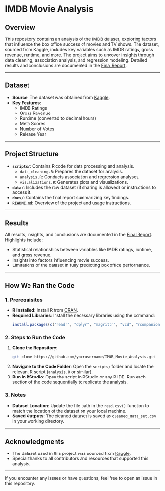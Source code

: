 # **IMDB Movie Analysis**

## **Overview**
This repository contains an analysis of the IMDB dataset, exploring factors that influence the box office success of movies and TV shows. The dataset, sourced from Kaggle, includes key variables such as IMDB ratings, gross revenue, runtime, and more. The project aims to uncover insights through data cleaning, association analysis, and regression modeling. Detailed results and conclusions are documented in the [Final Report](./docs/final_report.pdf).

---

## **Dataset**
- **Source**: The dataset was obtained from [Kaggle](https://www.kaggle.com/).
- **Key Features**:
  - IMDB Ratings
  - Gross Revenue
  - Runtime (converted to decimal hours)
  - Meta Scores
  - Number of Votes
  - Release Year

---

## **Project Structure**
- **`scripts/`**: Contains R code for data processing and analysis.
  - `data_cleaning.R`: Prepares the dataset for analysis.
  - `analysis.R`: Conducts association and regression analyses.
  - `visualizations.R`: Generates plots and visualizations.
- **`data/`**: Includes the raw dataset (if sharing is allowed) or instructions to access it.
- **`docs/`**: Contains the final report summarizing key findings.
- **`README.md`**: Overview of the project and usage instructions.

---

## **Results**
All results, insights, and conclusions are documented in the [Final Report](./docs/final_report.pdf). Highlights include:
- Statistical relationships between variables like IMDB ratings, runtime, and gross revenue.
- Insights into factors influencing movie success.
- Limitations of the dataset in fully predicting box office performance.

---

## **How We Ran the Code**

### **1. Prerequisites**
- **R Installed**: Install R from [CRAN](https://cran.r-project.org/).
- **Required Libraries**: Install the necessary libraries using the command:
  ```R
  install.packages(c("readr", "dplyr", "magrittr", "vcd", "rcompanion", "corrplot", "ggplot2", "regclass"))
  ```

### **2. Steps to Run the Code**
1. **Clone the Repository**:
   ```bash
   git clone https://github.com/yourusername/IMDB_Movie_Analysis.git
   ```
2. **Navigate to the Code Folder**:
   Open the `scripts/` folder and locate the relevant R script (`analysis.R` or similar).
3. **Run in RStudio**:
   Open the script in RStudio or any R IDE. Run each section of the code sequentially to replicate the analysis.

### **3. Notes**
- **Dataset Location**: Update the file path in the `read.csv()` function to match the location of the dataset on your local machine.
- **Saved Outputs**: The cleaned dataset is saved as `cleaned_data_set.csv` in your working directory.

---

## **Acknowledgments**
- The dataset used in this project was sourced from [Kaggle](https://www.kaggle.com/).
- Special thanks to all contributors and resources that supported this analysis.

---

If you encounter any issues or have questions, feel free to open an issue in this repository.
